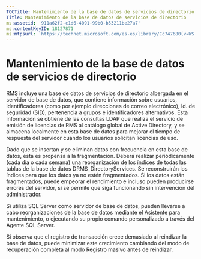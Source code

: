 ```yaml
---
TOCTitle: Mantenimiento de la base de datos de servicios de directorio
Title: Mantenimiento de la base de datos de servicios de directorio
ms:assetid: '911a62f2-c1d6-4091-99b0-b53211be27a7'
ms:contentKeyID: 18127871
ms:mtpsurl: 'https://technet.microsoft.com/es-es/library/Cc747680(v=WS.10)'
---
```


Mantenimiento de la base de datos de servicios de directorio
============================================================

RMS incluye una base de datos de servicios de directorio albergada en el servidor de base de datos, que contiene información sobre usuarios, identificadores (como por ejemplo direcciones de correo electrónico), Id. de seguridad (SID), pertenencia a grupos e identificadores alternativos. Esta información se obtiene de las consultas LDAP que realiza el servicio de emisión de licencias de RMS al catálogo global de Active Directory, y se almacena localmente en esta base de datos para mejorar el tiempo de respuesta del servidor cuando los usuarios solicitan licencias de uso.

Dado que se insertan y se eliminan datos con frecuencia en esta base de datos, ésta es propensa a la fragmentación. Deberá realizar periódicamente (cada día o cada semana) una reorganización de los índices de todas las tablas de la base de datos DRMS\_DirectoryServices. Se reconstruirán los índices para que los datos ya no estén fragmentados. Si los datos están fragmentados, puede empeorar el rendimiento e incluso pueden producirse errores del servidor, si se permite que siga funcionando sin intervención del administrador.

Si utiliza SQL Server como servidor de base de datos, pueden llevarse a cabo reorganizaciones de la base de datos mediante el Asistente para mantenimiento, o ejecutando su propio comando personalizado a través del Agente SQL Server.

Si observa que el registro de transacción crece demasiado al reindizar la base de datos, puede minimizar este crecimiento cambiando del modo de recuperación completa al modo Registro masivo antes de reindizar.
